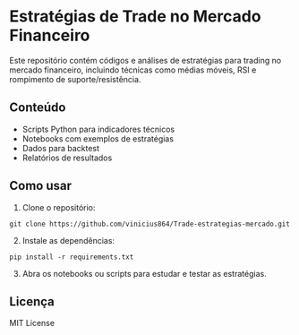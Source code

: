 # Estratégias de Trade no Mercado Financeiro

Este repositório contém códigos e análises de estratégias para trading no mercado financeiro, incluindo técnicas como médias móveis, RSI e rompimento de suporte/resistência.

## Conteúdo

- Scripts Python para indicadores técnicos
- Notebooks com exemplos de estratégias
- Dados para backtest
- Relatórios de resultados

## Como usar

1. Clone o repositório:

```
git clone https://github.com/vinicius864/Trade-estrategias-mercado.git
```

2. Instale as dependências:

```
pip install -r requirements.txt
```

3. Abra os notebooks ou scripts para estudar e testar as estratégias.

## Licença

MIT License
